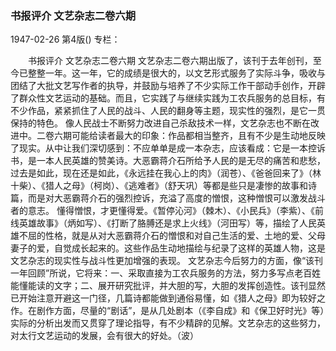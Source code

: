 ### 书报评介  文艺杂志二卷六期

1947-02-26
第4版()
专栏：

　　书报评介
    文艺杂志二卷六期
    文艺杂志二卷六期出版了，该刊于去年创刊，至今已整整一年。这一年，它的成绩是很大的，以文艺形式服务了实际斗争，吸收与团结了大批文艺写作者的执导，并鼓励与培养了不少实际工作干部动手创作，开辟了群众性文艺运动的基础。而且，它实践了与继续实践为工农兵服务的总目标，有不少作品，紧紧抓住了人民的战斗、人民的翻身等主题，现实性的强烈，是它一贯保持的特色。
    像人民战士不断努力改进自己杀敌技术一样，文艺杂志也不断在改进中。二卷六期可能给读者最大的印象：作品都相当整齐，且有不少是生动地反映了现实。从中让我们深切感到：不应单单是成一本杂志，应该看成：它是一本控诉书，是一本人民英雄的赞美诗。大恶霸蒋介石所给予人民的是无尽的痛苦和悲愁，过去是如此，现在还是如此，《永远挂在我心上的肉》（润苍）、《爸爸回来了》（林十柴）、《猎人之母》（柯岗）、《逃难者》（舒天巩）等都是些只是凄惨的故事和诗篇，而是对大恶霸蒋介石的强烈控诉，充溢了高度的憎恨，这种憎恨可以激发战斗者的意志。
    懂得憎恨，才更懂得爱。《暂停沁河》（棘木）、《小民兵》（李紫）、《前线英雄故事》（炳如写）、《打断了胳膊还是求上火线》（河田写）等，描绘了人民英雄不屈的性格，就是从对大恶霸蒋介石的憎恨和对自己生活的爱、土地的爱、父母妻子的爱，自觉成长起来的。这些作品生动地描绘与纪录了这样的英雄人物，这是文艺杂志的现实性与战斗性更加增强的表现。
    文艺杂志今后努力的方面，像“该刊一年回顾”所说，它将来：一、采取直接为工农兵服务的方法，努力多写点老百姓能懂能读的文字；二、展开研究批评，并大胆的写，大胆的发挥创造性。该刊显然已开始注意开避这一门径，几篇诗都能做到通俗易懂，如《猎人之母》即为较好之作。在剧作方面，尽量的“剧话”，是从几处剧本（《李自成》和《保卫好时光》等）实际的分析出发而又贯穿了理论指导，有不少精辟的见解。文艺杂志的这些努力，对太行文艺运动的发展，会有很大的好处。（波）
